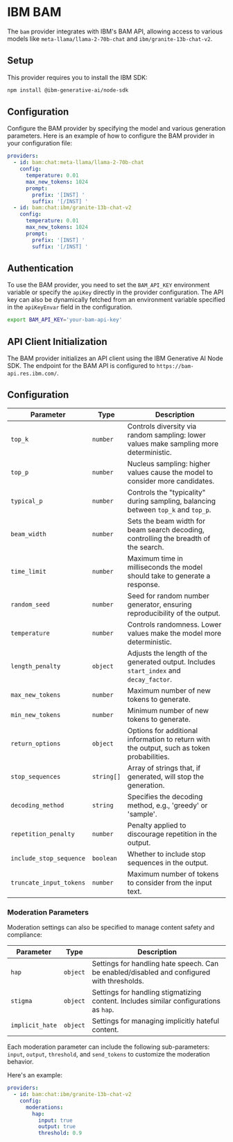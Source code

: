# IBM BAM

The `bam` provider integrates with IBM's BAM API, allowing access to various models like `meta-llama/llama-2-70b-chat` and `ibm/granite-13b-chat-v2`.

## Setup

This provider requires you to install the IBM SDK:

```sh
npm install @ibm-generative-ai/node-sdk
```

## Configuration

Configure the BAM provider by specifying the model and various generation parameters. Here is an example of how to configure the BAM provider in your configuration file:

```yaml
providers:
  - id: bam:chat:meta-llama/llama-2-70b-chat
    config:
      temperature: 0.01
      max_new_tokens: 1024
      prompt:
        prefix: '[INST] '
        suffix: '[/INST] '
  - id: bam:chat:ibm/granite-13b-chat-v2
    config:
      temperature: 0.01
      max_new_tokens: 1024
      prompt:
        prefix: '[INST] '
        suffix: '[/INST] '
```

## Authentication

To use the BAM provider, you need to set the `BAM_API_KEY` environment variable or specify the `apiKey` directly in the provider configuration. The API key can also be dynamically fetched from an environment variable specified in the `apiKeyEnvar` field in the configuration.

```sh
export BAM_API_KEY='your-bam-api-key'
```

## API Client Initialization

The BAM provider initializes an API client using the IBM Generative AI Node SDK. The endpoint for the BAM API is configured to `https://bam-api.res.ibm.com/`.

## Configuration

| Parameter               | Type       | Description                                                                                |
| ----------------------- | ---------- | ------------------------------------------------------------------------------------------ |
| `top_k`                 | `number`   | Controls diversity via random sampling: lower values make sampling more deterministic.     |
| `top_p`                 | `number`   | Nucleus sampling: higher values cause the model to consider more candidates.               |
| `typical_p`             | `number`   | Controls the "typicality" during sampling, balancing between `top_k` and `top_p`.          |
| `beam_width`            | `number`   | Sets the beam width for beam search decoding, controlling the breadth of the search.       |
| `time_limit`            | `number`   | Maximum time in milliseconds the model should take to generate a response.                 |
| `random_seed`           | `number`   | Seed for random number generator, ensuring reproducibility of the output.                  |
| `temperature`           | `number`   | Controls randomness. Lower values make the model more deterministic.                       |
| `length_penalty`        | `object`   | Adjusts the length of the generated output. Includes `start_index` and `decay_factor`.     |
| `max_new_tokens`        | `number`   | Maximum number of new tokens to generate.                                                  |
| `min_new_tokens`        | `number`   | Minimum number of new tokens to generate.                                                  |
| `return_options`        | `object`   | Options for additional information to return with the output, such as token probabilities. |
| `stop_sequences`        | `string[]` | Array of strings that, if generated, will stop the generation.                             |
| `decoding_method`       | `string`   | Specifies the decoding method, e.g., 'greedy' or 'sample'.                                 |
| `repetition_penalty`    | `number`   | Penalty applied to discourage repetition in the output.                                    |
| `include_stop_sequence` | `boolean`  | Whether to include stop sequences in the output.                                           |
| `truncate_input_tokens` | `number`   | Maximum number of tokens to consider from the input text.                                  |

### Moderation Parameters

Moderation settings can also be specified to manage content safety and compliance:

| Parameter       | Type     | Description                                                                                |
| --------------- | -------- | ------------------------------------------------------------------------------------------ |
| `hap`           | `object` | Settings for handling hate speech. Can be enabled/disabled and configured with thresholds. |
| `stigma`        | `object` | Settings for handling stigmatizing content. Includes similar configurations as `hap`.      |
| `implicit_hate` | `object` | Settings for managing implicitly hateful content.                                          |

Each moderation parameter can include the following sub-parameters: `input`, `output`, `threshold`, and `send_tokens` to customize the moderation behavior.

Here's an example:

```yaml
providers:
  - id: bam:chat:ibm/granite-13b-chat-v2
    config:
      moderations:
        hap:
          input: true
          output: true
          threshold: 0.9
```

